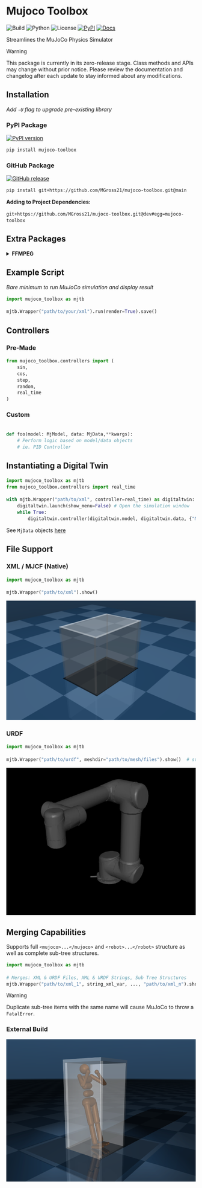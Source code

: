 # Mujoco Toolbox

![Build](https://github.com/MGross21/mujoco-toolbox/actions/workflows/ci.yml/badge.svg)
![Python](https://img.shields.io/badge/python-3.10%20|%203.11%20|%203.12%20|%203.13-blue)
![License](https://img.shields.io/github/license/MGross21/mujoco-toolbox)
[![PyPI](https://github.com/MGross21/mujoco-toolbox/actions/workflows/publish.yml/badge.svg)](https://github.com/MGross21/mujoco-toolbox/actions/workflows/publish.yml)
[![Docs](https://github.com/MGross21/mujoco-toolbox/actions/workflows/docs.yml/badge.svg)](https://github.com/MGross21/mujoco-toolbox/actions/workflows/docs.yml)

Streamlines the MuJoCo Physics Simulator

> [!WARNING]  
> This package is currently in its zero-release stage. Class methods and APIs may change without prior notice. Please review the documentation and changelog after each update to stay informed about any modifications.

## Installation

*Add `-U` flag to upgrade pre-existing library*

### PyPI Package

[![PyPI version](https://img.shields.io/pypi/v/mujoco-toolbox?labelColor=333333&color=%23800080)](https://pypi.org/project/mujoco-toolbox/)

```bash
pip install mujoco-toolbox
```

### GitHub Package

[![GitHub release](https://img.shields.io/github/v/release/MGross21/mujoco-toolbox?label=github&labelColor=333333&color=%23800080)](https://github.com/MGross21/mujoco-toolbox/releases)

```bash
pip install git+https://github.com/MGross21/mujoco-toolbox.git@main
```

**Adding to Project Dependencies:**

`git+https://github.com/MGross21/mujoco-toolbox.git@dev#egg=mujoco-toolbox`

## Extra Packages

<details>
<summary><b>FFMPEG</b></summary>

</br>

*Required for [mediapy](https://google.github.io/mediapy/mediapy.html) dependency*

**Windows**

```bash
winget install ffmpeg
ffmpeg -version
```

**Linux**

```bash
sudo apt update && sudo apt install ffmpeg
ffmpeg -version
```

**MacOS**

*Using Homebrew*

```bash
brew install ffmpeg
ffmpeg -version
```

*Using MacPorts*

```bash
sudo port install ffmpeg
ffmpeg -version
```

</details>

## Example Script

*Bare minimum to run MuJoCo simulation and display result*

```python
import mujoco_toolbox as mjtb

mjtb.Wrapper("path/to/your/xml").run(render=True).save()
```

## Controllers

### Pre-Made

```python
from mujoco_toolbox.controllers import (
    sin,
    cos,
    step,
    random,
    real_time
)
```

### Custom

```python

def foo(model: MjModel, data: MjData,**kwargs):
    # Perform logic based on model/data objects
    # ie. PID Controller
```

## Instantiating a Digital Twin

```python
import mujoco_toolbox as mjtb
from mujoco_toolbox.controllers import real_time

with mjtb.Wrapper("path/to/xml", controller=real_time) as digitaltwin:
    digitaltwin.launch(show_menu=False) # Open the simulation window
    while True:
        digitaltwin.controller(digitaltwin.model, digitaltwin.data, {"Mujoco MjData Object": value})
```

See `MjData` objects [here](https://mujoco.readthedocs.io/en/stable/APIreference/APItypes.html#mjdata)

## File Support

### XML / MJCF (Native)

```python
import mujoco_toolbox as mjtb

mjtb.Wrapper("path/to/xml").show()
```

![Glovebox](https://github.com/MGross21/mujoco-toolbox/blob/main/assets/images/glovebox_sample.png)

### URDF

```python
import mujoco_toolbox as mjtb

mjtb.Wrapper("path/to/urdf", meshdir="path/to/mesh/files").show()  # supports *.stl or *.obj
```

![UR5](https://github.com/MGross21/mujoco-toolbox/blob/main/assets/images/ur5_render_no_gui.png)

## Merging Capabilities

Supports full `<mujoco>...</mujoco>` and `<robot>...</robot>` structure as well as complete sub-tree structures.

```python
import mujoco_toolbox as mjtb

# Merges: XML & URDF Files, XML & URDF Strings, Sub Tree Structures
mjtb.Wrapper("path/to/xml_1", string_xml_var, ..., "path/to/xml_n").show()

```

> [!WARNING]  
> Duplicate sub-tree items with the same name will cause MuJoCo to throw a `FatalError`.

### External Build

![Humanoid in Box](https://github.com/MGross21/mujoco-toolbox/blob/main/assets/images/human_in_box.png)
